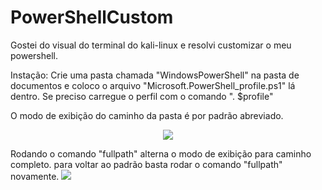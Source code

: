 # PowerShellCustom
Gostei do visual do terminal do kali-linux e resolvi customizar o meu powershell.

Instação:
Crie uma pasta chamada "WindowsPowerShell" na pasta de documentos e coloco o arquivo "Microsoft.PowerShell_profile.ps1" lá dentro.
Se preciso carregue o perfil com o comando ". $profile"

O modo de exibição do caminho da pasta é por padrão abreviado.
<div align="center">
<img src="https://github.com/user-attachments/assets/2083086f-7fed-415c-bda7-809ab8357069" />
</div>



Rodando o comando "fullpath" alterna o modo de exibição para caminho completo.
para voltar ao padrão basta rodar o comando "fullpath" novamente.
<img src="https://github.com/user-attachments/assets/01854600-62cd-4e35-b4b7-c08cf8a62dfa" />
</div>
